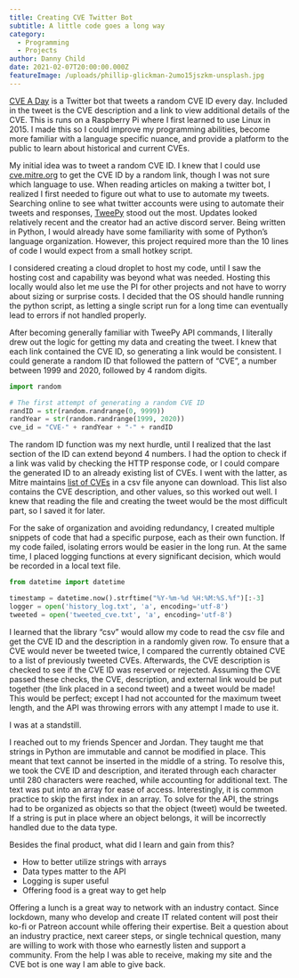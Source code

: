 ```yaml
---
title: Creating CVE Twitter Bot
subtitle: A little code goes a long way
category:
  - Programming
  - Projects
author: Danny Child
date: 2021-02-07T20:00:00.000Z
featureImage: /uploads/phillip-glickman-2umo15jszkm-unsplash.jpg
---
```

[CVE A Day](https://twitter.com/CVE_A_Day) is a Twitter bot that tweets a random CVE ID every day. Included in the tweet is the CVE description and a link to view additional details of the CVE. This is runs on a Raspberry Pi where I first learned to use Linux in 2015. I made this so I could improve my programming abilities, become more familiar with a language specific nuance, and provide a platform to the public to learn about historical and current CVEs.

My initial idea was to tweet a random CVE ID. I knew that I could use [cve.mitre.org](https://cve.mitre.org) to get the CVE ID by a random link, though I was not sure which language to use. When reading articles on making a twitter bot, I realized I first needed to figure out what to use to automate my tweets. Searching online to see what twitter accounts were using to automate their tweets and responses, [TweePy](https://www.tweepy.org/) stood out the most. Updates looked relatively recent and the creator had an active discord server. Being written in Python, I would already have some familiarity with some of Python’s language organization. However, this project required more than the 10 lines of code I would expect from a small hotkey script.

I considered creating a cloud droplet to host my code, until I saw the hosting cost and capability was beyond what was needed. Hosting this locally would also let me use the PI for other projects and not have to worry about sizing or surprise costs. I decided that the OS should handle running the python script, as letting a single script run for a long time can eventually lead to errors if not handled properly.

After becoming generally familiar with TweePy API commands, I literally drew out the logic for getting my data and creating the tweet. I knew that each link contained the CVE ID, so generating a link would be consistent. I could generate a random ID that followed the pattern of “CVE”, a number between 1999 and 2020, followed by 4 random digits.

```python
import random

# The first attempt of generating a random CVE ID
randID = str(random.randrange(0, 9999))
randYear = str(random.randrange(1999, 2020))
cve_id = "CVE-" + randYear + "-" + randID
```

The random ID function was my next hurdle, until I realized that the last section of the ID can extend beyond 4 numbers. I had the option to check if a link was valid by checking the HTTP response code, or I could compare the generated ID to an already existing list of CVEs. I went with the latter, as Mitre maintains [list of CVEs](https://cve.mitre.org/data/downloads/index.html) in a csv file anyone can download. This list also contains the CVE description, and other values, so this worked out well. I knew that reading the file and creating the tweet would be the most difficult part, so I saved it for later.

For the sake of organization and avoiding redundancy, I created multiple snippets of code that had a specific purpose, each as their own function. If my code failed, isolating errors would be easier in the long run. At the same time, I placed logging functions at every significant decision, which would be recorded in a local text file.

```python
from datetime import datetime

timestamp = datetime.now().strftime("%Y-%m-%d %H:%M:%S.%f")[:-3]
logger = open('history_log.txt', 'a', encoding='utf-8')
tweeted = open('tweeted_cve.txt', 'a', encoding='utf-8')
```

I learned that the library “csv” would allow my code to read the csv file and get the CVE ID and the description in a randomly given row. To ensure that a CVE would never be tweeted twice, I compared the currently obtained CVE to a list of previously tweeted CVEs. Afterwards, the CVE description is checked to see if the CVE ID was reserved or rejected. Assuming the CVE passed these checks, the CVE, description, and external link would be put together (the link placed in a second tweet) and a tweet would be made! This would be perfect; except I had not accounted for the maximum tweet length, and the API was throwing errors with any attempt I made to use it.

I was at a standstill.

I reached out to my friends Spencer and Jordan. They taught me that strings in Python are immutable and cannot be modified in place. This meant that text cannot be inserted in the middle of a string. To resolve this, we took the CVE ID and description, and iterated through each character until 280 characters were reached, while accounting for additional text. The text was put into an array for ease of access. Interestingly, it is common practice to skip the first index in an array. To solve for the API, the strings had to be organized as objects so that the object (tweet) would be tweeted. If a string is put in place where an object belongs, it will be incorrectly handled due to the data type.

Besides the final product, what did I learn and gain from this?

* How to better utilize strings with arrays
* Data types matter to the API
* Logging is super useful
* Offering food is a great way to get help

Offering a lunch is a great way to network with an industry contact. Since lockdown, many who develop and create IT related content will post their ko-fi or Patreon account while offering their expertise. Beit a question about an industry practice, next career steps, or single technical question, many are willing to work with those who earnestly listen and support a community. From the help I was able to receive, making my site and the CVE bot is one way I am able to give back.